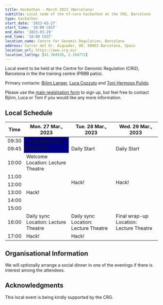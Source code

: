 ```yaml
---
title: Hackathon - March 2023 (Barcelona)
subtitle: Local node of the nf-core hackathon at the CRG, Barcelona
type: hackathon
start_date: '2023-03-27'
start_time: '10:00 CEST'
end_date: '2023-03-29'
end_time: '18:00 CEST'
location_name: Centre for Genomic Regulation, Barcelona
address: Carrer del Dr. Aiguader, 88, 08003 Barcelona, Spain
location_url: https://www.crg.eu/
location_latlng: [41.384938, 2.194772]
---
```


Local event to be held at the Centre for Genomic Regulation (CRG), Barcelona in the the training centre (PRBB patio).

Primary contacts: [<i class="fab fa-slack"></i> Björn Langer](https://nfcore.slack.com/team/U03GV8NQ5JL), [<i class="fab fa-slack"></i> Luca Cozzuto](https://nfcore.slack.com/team/UNJ5YF0MN) and [<i class="fab fa-slack"></i> Toni Hermoso Pulido](https://nfcore.slack.com/team/U0394G0A4FQ)

Please use the [main registration form](https://nf-co.re/events/2023/hackathon-march-2023) to sign up, but feel free to contact Björn, Luca or Toni if you would like any more information.

## Local Schedule

<div class="table-responsive">
    <table class="table table-hover table-sm table-bordered">
        <thead>
            <tr>
                <th>Time</th>
                <th>Mon. 27 Mar., 2023</th>
                <th>Tue. 28 Mar., 2023</th>
                <th>Wed. 29 Mar., 2023</th>
            </tr>
            </thead>
            <tbody>
            <tr>
                <td data-timestamp="1679902200" data-timeformat="HH:mm z">09:30</td>
                <td style="color: pearl; background-color:navy;" rowspan="2">Local Welcome and Setup</td>
            </tr>
            <tr>
                <td data-timestamp="1679903100" data-timeformat="HH:mm z">09:45</td>
                <td background-color:navy; rowspan="1">Daily Start</td>
                <td background-color:navy; rowspan="1">Daily Start</td>
            </tr>
                <td data-timestamp="1679904000" data-timeformat="HH:mm z">10:00</td>
                <td>Welcome<br>Location: Lecture Theatre</td>
                <td rowspan="6">Hack!</td>
                <td rowspan="6">Hack!</td>
            </tr>
            <tr>
                <td data-timestamp="1679907600" data-timeformat="HH:mm z">11:00</td>
                <td rowspan="5">Hack!</td>
            </tr>
            <tr>
                <td data-timestamp="1679911200" data-timeformat="HH:mm z">12:00</td>
            </tr>
            <tr>
                <td data-timestamp="1679914800" data-timeformat="HH:mm z">13:00</td>
            </tr>
            <tr>
                <td data-timestamp="1679918400" data-timeformat="HH:mm z">14:00</td>
            </tr>
            <tr>
                <td data-timestamp="1679922000" data-timeformat="HH:mm z">15:00</td>
            </tr>
            <tr>
                <td data-timestamp="1679925600"  data-timeformat="HH:mm z">16:00</td>
                <td>Daily sync<br>Location: Lecture Theatre</td>
                <td>Daily sync<br>Location: Lecture Theatre</td>
                <td>Final wrap-up<br>Location: Lecture Theatre</td>
            </tr>
            <tr>
                <td data-timestamp="1679929200" data-timeformat="HH:mm z">17:00</td>
                <td rowspan="1">Hack!</td>
                <td rowspan="1">Hack!</td>
            </tr>
        </tbody>
    </table>
</div>

## Organisational Information

We will optionally arrange a social dinner in one of the evenings if there is interest among the attendees.

## Acknowledgments

This local event is being kindly supported by the CRG.
